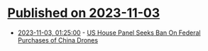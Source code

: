 # [Published on 2023-11-03](index.md)

* [2023-11-03, 01:25:00](https://yro.slashdot.org/story/23/11/02/2242217/us-house-panel-seeks-ban-on-federal-purchases-of-china-drones?utm_source=rss1.0mainlinkanon&utm_medium=feed) - [US House Panel Seeks Ban On Federal Purchases of China Drones](https://yro.slashdot.org/story/23/11/02/2242217/us-house-panel-seeks-ban-on-federal-purchases-of-china-drones?utm_source=rss1.0mainlinkanon&utm_medium=feed)
